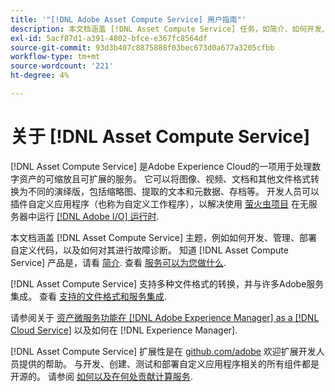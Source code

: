 ```yaml
---
title: '"[!DNL Adobe Asset Compute Service] 用户指南"'
description: 本文档涵盖 [!DNL Asset Compute Service] 任务，如简介、如何开发、管理、部署自定义代码，以及对其进行故障诊断。
exl-id: 5acf87d1-a391-4802-bfce-e367fc8564df
source-git-commit: 93d3b407c8875888f03bec673d0a677a3205cfbb
workflow-type: tm+mt
source-wordcount: '221'
ht-degree: 4%

---
```


# 关于 [!DNL Asset Compute Service]

[!DNL Asset Compute Service] 是Adobe Experience Cloud的一项用于处理数字资产的可缩放且可扩展的服务。 它可以将图像、视频、文档和其他文件格式转换为不同的演绎版，包括缩略图、提取的文本和元数据、存档等。 开发人员可以插件自定义应用程序（也称为自定义工作程序），以解决使用 [萤火虫项目](https://www.adobe.io/apis/experienceplatform/project-firefly/docs.html) 在无服务器中运行 [[!DNL Adobe I/O] 运行时](https://www.adobe.io/apis/experienceplatform/runtime.html).

本文档涵盖 [!DNL Asset Compute Service] 主题，例如如何开发、管理、部署自定义代码，以及如何对其进行故障诊断。 知道 [!DNL Asset Compute Service] 产品是，请看 [简介](introduction.md). 查看 [服务可以为您做什么](introduction.md#possible-use-cases-benefits).

[!DNL Asset Compute Service] 支持多种文件格式的转换，并与许多Adobe服务集成。 查看 [支持的文件格式和服务集成](https://experienceleague.adobe.com/docs/experience-manager-cloud-service/assets/file-format-support.html).

请参阅关于 [资产微服务功能在 [!DNL Adobe Experience Manager] as a [!DNL Cloud Service]](https://experienceleague.adobe.com/docs/experience-manager-cloud-service/assets/asset-microservices-overview.html) 以及如何在 [!DNL Experience Manager].

[!DNL Asset Compute Service] 扩展性是在 [github.com/adobe](https://github.com/adobe) 欢迎扩展开发人员提供的帮助。 与开发、创建、测试和部署自定义应用程序相关的所有组件都是开源的。 请参阅 [如何以及在何处贡献计算服务](contribute-to-compute-service.md).

<!--
Possible to record the below info here in this landing page to centralize the miscellaneous info about Asset Compute Service?
 List of dependencies and requirements SDK, CLI, Devtools, etc.? Or may be a link to the prerequisites.
 Introduction video when Tech Marketing team shares one.
-->
